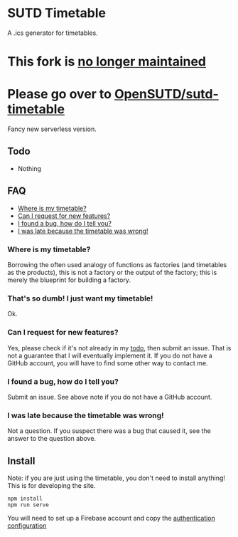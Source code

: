 # SUTD Timetable
A .ics generator for timetables.

# This fork is [no longer maintained](/../../issues/19)
# Please go over to [OpenSUTD/sutd-timetable](https://github.com/OpenSUTD/sutd-timetable)

Fancy new serverless version.

## Todo
- Nothing

## FAQ
- [Where is my timetable?](#where-is-my-timetable)
- [Can I request for new features?](#can-i-request-for-new-features)
- [I found a bug, how do I tell you?](#i-found-a-bug-how-do-i-tell-you)
- [I was late because the timetable was wrong!](#i-was-late-because-the-timetable-was-wrong)

### Where is my timetable?
Borrowing the often used analogy of functions as factories (and timetables as the products), this is not a factory or the output of the factory; this is merely the blueprint for building a factory.

### That's so dumb! I just want my timetable!
Ok.

### Can I request for new features?
Yes, please check if it's not already in my [todo](#todo), then submit an issue. That is not a guarantee that I will eventually implement it. If you do not have a GitHub account, you will have to find some other way to contact me.

### I found a bug, how do I tell you?
Submit an issue. See above note if you do not have a GitHub account.

### I was late because the timetable was wrong!
Not a question. If you suspect there was a bug that caused it, see the answer to the question above.

## Install
Note: if you are just using the timetable, you don't need to install anything! This is for developing the site.
```
npm install
npm run serve
```
You will need to set up a Firebase account and copy the [authentication configuration](https://firebase.google.com/docs/web/setup)
